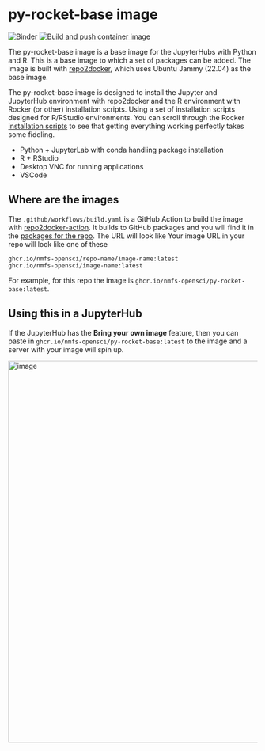 # py-rocket-base image

[![Binder](https://mybinder.org/badge_logo.svg)](https://mybinder.org/v2/gh/nmfs-opensci/py-rocket-2/HEAD)
[![Build and push container image](https://github.com/nmfs-opensci/py-rocket-2/actions/workflows/build.yaml/badge.svg)](https://github.com/nmfs-opensci/py-rocket-2/actions/workflows/build.yaml)

The py-rocket-base image is a base image for the JupyterHubs with Python and R. This is a base image to which a set of packages can be added. The image is built with [repo2docker](https://repo2docker.readthedocs.io), which uses Ubuntu Jammy (22.04) as the base image. 

The py-rocket-base image is designed to install the Jupyter and JupyterHub environment with repo2docker and the R environment with Rocker (or other) installation scripts. Using a set of installation scripts designed for R/RStudio environments. You can scroll through the Rocker [installation scripts](https://github.com/rocker-org/rocker-versioned2/blob/master/scripts/install_rstudio.sh) to see that getting everything working perfectly takes some fiddling.

* Python + JupyterLab with conda handling package installation
* R + RStudio
* Desktop VNC for running applications
* VSCode

## Where are the images

The `.github/workflows/build.yaml` is a GitHub Action to build the image with [repo2docker-action](https://github.com/jupyterhub/repo2docker-action). It builds to GitHub packages and you will find it in the [packages for the repo](https://github.com/orgs/nmfs-opensci/packages?repo_name=py-rocket-base). The URL will look like
Your image URL in your repo will look like one of these
```
ghcr.io/nmfs-opensci/repo-name/image-name:latest
ghcr.io/nmfs-opensci/image-name:latest
```
For example, for this repo the image is `ghcr.io/nmfs-opensci/py-rocket-base:latest`.

## Using this in a JupyterHub

If the JupyterHub has the **Bring your own image** feature, then you can paste in `ghcr.io/nmfs-opensci/py-rocket-base:latest` to the image and a server with your image will spin up.

<img width="772" alt="image" src="https://github.com/user-attachments/assets/13f1d200-b8a6-44e1-a9db-537260b21ec4">

<!--
## Using this as a base image

Create a repo with a Dockerfile that looks like the example below. Include the following files depending on your needs. The py-rocket-geospatial repo shows an example and includes a GitHub Action to build the image.

* R packages: Include `install.R`
* Python packages: `environment.yml`
* Desktop applications: `*.desktop` files + entry in `mime` directory if application should be associated with specific file types.
* root installs: `app.sh` file.

Your Dockerfile in your repo will look like
```
FROM ghcr.io/nmfs-opensci/container-images/py-rocket-base:latest

# If needed to do a root install of software
USER root
COPY app.sh app.sh
RUN chmod +x app.sh && ./app.sh && rm app.sh
USER ${NB_USER}

# install R packages
COPY install.R install.R
RUN Rscript install.R && rm install.R

# install the Python libraries
COPY environment.yml environment.yml
RUN conda env update -n notebook -f environment.yml \
    && conda clean --all \
    && rm environment.yml

# Add a Desktop application
COPY *.desktop ${REPO_DIR}/*.desktop
COPY mime/*.xml ${REPO_DIR}/mime/*.xml

USER ${NB_USER}
```
-->
